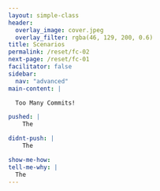 ```yaml
---
layout: simple-class
header:
  overlay_image: cover.jpeg
  overlay_filter: rgba(46, 129, 200, 0.6)
title: Scenarios
permalink: /reset/fc-02
next-page: /reset/fc-01
facilitator: false
sidebar:
  nav: "advanced"
main-content: |  

  Too Many Commits!  

pushed: |
    The

didnt-push: |
    The

show-me-how:
tell-me-why: |
  The
---
```

